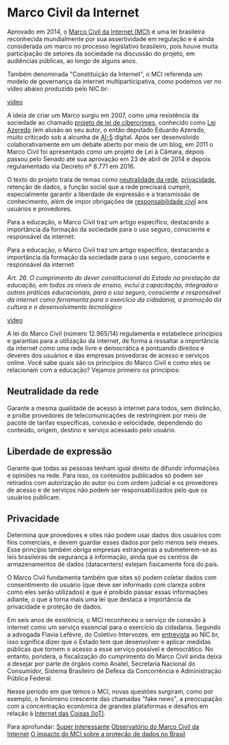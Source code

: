 # Marco Civil da Internet 

Aprovado em 2014, o [Marco Civil da Internet (MCI)](http://www.planalto.gov.br/ccivil_03/_ato2011-2014/2014/lei/l12965.htm) é uma lei brasileira reconhecida mundialmente por sua assertividade em regulação e é ainda considerada um marco no processo legislativo brasileiro, pois houve muita participação de setores da sociedade na discussão do projeto, em audiências públicas, ao longo de alguns anos. 

Também denominada "Constituição da Internet", o MCI referenda um modelo de governança da internet multiparticipativa, como podemos ver no vídeo abaixo produzido pelo NIC.br: 

[vídeo](https://youtu.be/OOVHY_u8E0I)

A ideia de criar um Marco surgiu em 2007, como uma resistência da sociedade ao chamado  [projeto de lei de cibercrimes](https://pt.wikipedia.org/wiki/Cibercrime#Projeto_de_Lei), conhecido como [Lei Azeredo](https://pt.wikipedia.org/wiki/Lei_Azeredo) (em alusão ao seu autor, o então deputado Eduardo Azeredo,  muito criticado sob a alcunha de [AI-5](https://pt.wikipedia.org/wiki/Ato_Institucional_N%C3%BAmero_Cinco) digital. Após ser desenvolvido colaborativamente em um debate aberto por meio de um blog, em 2011 o Marco Civil foi apresentado como um projeto de Lei à Câmara, depois passou pelo Senado até sua aprovação em 23 de abril de 2014 e depois regulamentado via Decreto nº 8.771 em 2016. 

O texto do projeto trata de temas como [neutralidade da rede](https://pt.wikipedia.org/wiki/Neutralidade_da_rede),  [privacidade](https://pt.wikipedia.org/wiki/Privacidade), retenção de dados, a função social que a rede precisará cumprir, especialmente garantir a liberdade de expressão e a transmissão de conhecimento, além de impor obrigações de  [responsabilidade civil](https://pt.wikipedia.org/wiki/Responsabilidade_civil) aos usuários e provedores.  

Para a educação, o Marco Civil traz um artigo específico, destacando a importância da formação da sociedade para o uso seguro, consciente e responsável da internet: 

Para a educação, o Marco Civil traz um artigo específico, destacando a importância da formação da sociedade para o uso seguro, consciente e responsável da internet: 

*Art. 26. O cumprimento do dever constitucional do Estado na prestação da educação, em todos os níveis de ensino, inclui a capacitação, integrada a outras práticas educacionais, para o uso seguro, consciente e responsável da internet como ferramenta para o exercício da cidadania, a promoção da cultura e o desenvolvimento tecnológico*

[vídeo](https://youtu.be/pKPvZFy3msQ)

A lei do Marco Civil (número 12.965/14) regulamenta e estabelece princípios e garantias para a utilização da internet, de forma a ressaltar a importância da internet como uma rede livre e democrática e pontuando direitos e deveres dos usuários e das empresas provedoras de acesso e serviços online. Você sabe quais são os princípios do Marco Civil e como eles se relacionam com a educação? Vejamos primeiro os princípios: 

## Neutralidade da rede 

Garante a mesma qualidade de acesso à internet para todos, sem distinção, e proíbe provedores de telecomunicações de restringirem por meio de pacote de tarifas específicas, conexão e velocidade, dependendo do conteúdo, origem, destino e serviço acessado pelo usuário. 

## Liberdade de expressão

Garante que todas as pessoas tenham igual direito de difundir informações e opiniões na rede. Para isso, os conteúdos publicados só podem ser retirados com autorização do autor ou com ordem judicial e os provedores de acesso e de serviços não podem ser responsabilizados pelo que os usuários publicam.

## Privacidade

Determina que provedores e sites não podem usar dados dos usuários com fins comerciais, e devem guardar esses dados por pelo menos seis meses. Esse princípio também obriga empresas estrangeiras a submeterem-se às leis brasileiras de segurança à informação, ainda que os centros de armazenamentos de dados (datacenters) estejam fisicamente fora do país.

O Marco Civil fundamenta também que sites só podem coletar dados com consentimento do usuário (que deve ser informado com clareza sobre como eles serão utilizados) e que é proibido passar essas informações adiante, o que a torna mais uma lei que destaca a importância da privacidade e proteção de dados. 

Em seis anos de existência, o MCl reconheceu o serviço de conexão à internet como um serviço essencial para o exercício da cidadania. Segundo a advogada Flavia Lefévre, do Coletivo Intervozes, em [entrevista](https://www.nic.br/noticia/na-midia/marco-civil-da-internet-cinco-anos-depois-o-que-mudou/) ao NIC.br, isso significa dizer que o Estado tem que desenvolver e aplicar medidas públicas que tornem o acesso a esse serviço possível e democrático.  No entanto, pondera, a fiscalização do cumprimento do Marco Civil ainda deixa a desejar por parte de órgãos como Anatel, Secretaria Nacional do Consumidor,  Sistema Brasileiro de Defesa da Concorrência e Administração Pública Federal.

Nesse período em que temos o MCI, novas questões surgiram, como por exemplo, o fenômeno crescente das chamadas "fake news", a preocupação com a concentração econômica de grandes plataformas e  desafios em relação à [Internet das Coisas (IoT)](https://tecnoblog.net/263907/o-que-e-internet-das-coisas/).

Para aprofundar:
[Super Interessante](https://super.abril.com.br/mundo-estranho/o-que-e-o-marco-civil-da-internet/)
[Observatório do Marco Civil da Internet](http://www.omci.org.br/) 
[O impacto do MCI sobre a proteção de dados no Brasil](https://www.internetlab.org.br/pt/especial/o-impacto-do-marco-civil-sobre-a-protecao-da-privacidade-no-brasil/)
